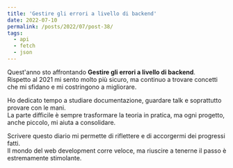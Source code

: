 ```yaml
---
title: 'Gestire gli errori a livello di backend'
date: 2022-07-10
permalink: /posts/2022/07/post-38/
tags:
  - api
  - fetch
  - json
---
```


Quest'anno sto affrontando **Gestire gli errori a livello di backend**.  
Rispetto al 2021 mi sento molto più sicuro, ma continuo a trovare concetti che mi sfidano e mi costringono a migliorare.

Ho dedicato tempo a studiare documentazione, guardare talk e soprattutto provare con le mani.  
La parte difficile è sempre trasformare la teoria in pratica, ma ogni progetto, anche piccolo, mi aiuta a consolidare.

Scrivere questo diario mi permette di riflettere e di accorgermi dei progressi fatti.  
Il mondo del web development corre veloce, ma riuscire a tenerne il passo è estremamente stimolante.

